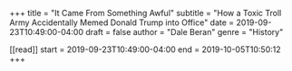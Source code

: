 +++
title = "It Came From Something Awful"
subtitle = "How a Toxic Troll Army Accidentally Memed Donald Trump into Office"
date = 2019-09-23T10:49:00-04:00
draft = false
author = "Dale Beran"
genre = "History"

[[read]]
  start = 2019-09-23T10:49:00-04:00
  end = 2019-10-05T10:50:12
+++
